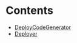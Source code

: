 

# Contents
- [DeployCodeGenerator](DeployCodeGenerator.sol/contract.DeployCodeGenerator.md)
- [Deployer](Deployer.sol/contract.Deployer.md)
